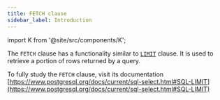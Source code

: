 ```yaml
---
title: FETCH clause
sidebar_label: Introduction
---
```


import K from '@site/src/components/K';

The `FETCH` clause has a functionality similar to [`LIMIT`](/docs/select-statement/limit/introduction) clause. It is used to retrieve a portion of rows returned by a query.

To fully study the `FETCH` clause, visit its documentation [https://www.postgresql.org/docs/current/sql-select.html#SQL-LIMIT](https://www.postgresql.org/docs/current/sql-select.html#SQL-LIMIT)